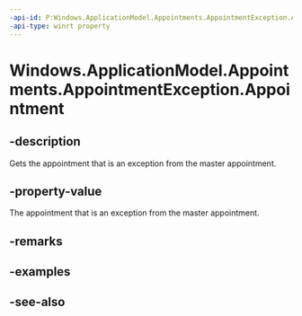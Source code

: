 ```yaml
---
-api-id: P:Windows.ApplicationModel.Appointments.AppointmentException.Appointment
-api-type: winrt property
---
```


<!-- Property syntax
public Windows.ApplicationModel.Appointments.Appointment Appointment { get; }
-->

# Windows.ApplicationModel.Appointments.AppointmentException.Appointment

## -description
Gets the appointment that is an exception from the master appointment.

## -property-value
The appointment that is an exception from the master appointment.

## -remarks

## -examples

## -see-also
